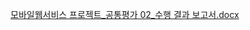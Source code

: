 [모바일웹서비스 프로젝트_공통평가 02_수행 결과 보고서.docx](https://github.com/user-attachments/files/17811631/_.02_.docx)

